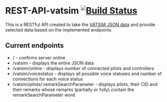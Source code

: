 # REST-API-vatsim [![Build Status](https://travis-ci.org/simpson2/REST-API-vatsim.svg?branch=master)](https://travis-ci.org/simpson2/REST-API-vatsim)

This is a RESTful API created to take the [VATSIM JSON data](https://data.vatsim.net/v3/vatsim-data.json)
and provide selected data based on the implemented endpoints

## Current endpoints

* / - confirms server online  
* /vatsim - displays the entire JSON data
* /vatsim/online - displays number of connected pilots and controllers
* /vatsim/voicestatus - displays all possible voice statuses and number of connections for each voice status
* /vatsim/pilots/:remarkSearchParameter - displays pilots, their CID and their remarks whose remarks (partially or fully) contain the remarkSearchParameter word
